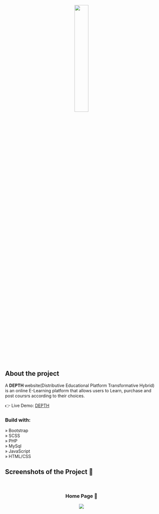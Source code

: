 
<div align='center'><img style="width:30%" src='https://github.com/Asifluvcode/Depth/assets/129084503/47d93d01-6345-4ccd-9aa2-1707f31d93f0'/></div>

<h2>About the project</h2>

  <p>A <b>DEPTH </b>website(Distributive Educational Platform Transformative Hybrid) is an online E-Learning platform that allows users to Learn, purchase and post coursrs according to their choices.</p>

👉 Live Demo: <a href='https://depth-e-learn.vercel.app/'>DEPTH</a>

<h3>Build with:</h3>

» Bootstrap<br>
» SCSS</br>
» PHP</br>
» MySql</br>
» JavaScript</br>
» HTML/CSS


<h2>Screenshots of the Project 📸</h2>
<br>
<h3 align='center'>Home Page 🏡</h3>

<div align='center'>
<img src='https://github.com/Asifluvcode/Depth/assets/129084503/56a24922-84f6-4af0-abb7-aa6d23cfca38'/>

</div>
